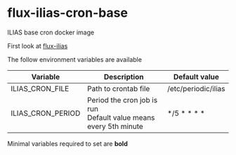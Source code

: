 # flux-ilias-cron-base

ILIAS base cron docker image

First look at [flux-ilias](https://github.com/fluxapps/flux-ilias)

The follow environment variables are available

| Variable | Description | Default value |
| -------- | ----------- | ------------- |
| ILIAS_CRON_FILE | Path to crontab file | /etc/periodic/ilias |
| ILIAS_CRON_PERIOD | Period the cron job is run<br>Default value means every 5th minute | */5 * * * * |

Minimal variables required to set are **bold**
